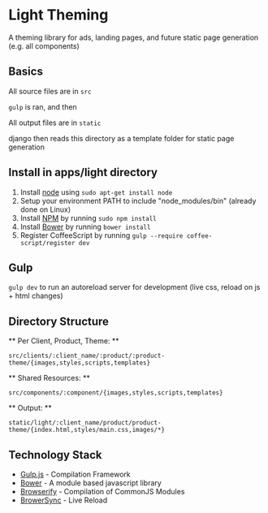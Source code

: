 # Light Theming

A theming library for ads, landing pages, and future static page generation (e.g. all components)

## Basics

All source files are in `src`

`gulp` is ran, and then

All output files are in `static`

django then reads this directory as a template folder for static page generation

## Install in apps/light directory

1. Install [node](http://nodejs.org/) using `sudo apt-get install node`
2. Setup your environment PATH to include "node\_modules/bin" (already done on Linux)
3. Install [NPM](https://www.npmjs.org/) by running `sudo npm install`
4. Install [Bower](http://bower.io/) by running `bower install`
5. Register CoffeeScript by running `gulp --require coffee-script/register dev`

## Gulp

`gulp dev` to run an autoreload server for development (live css, reload on js + html changes)

## Directory Structure

** Per Client, Product, Theme: **

`src/clients/:client_name/:product/:product-theme/{images,styles,scripts,templates}`

** Shared Resources: **

`src/components/:component/{images,styles,scripts,templates}`

** Output: **

`static/light/:client_name/product/product-theme/{index.html,styles/main.css,images/*}`

## Technology Stack

- [Gulp.js](http://gulpjs.com) - Compilation Framework
- [Bower](http://bower.io) - A module based javascript library
- [Browserify](http://browserify.org) - Compilation of CommonJS Modules
- [BrowerSync](http://browsersync.io) - Live Reload

